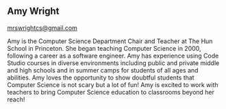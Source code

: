 ## Amy Wright

[mrswrightcs@gmail.com](mailto:mrswrightcs@gmail.com)

Amy is the Computer Science Department Chair and Teacher at The Hun School in Princeton.   She began teaching Computer Science in 2000, following a career as a software engineer.  Amy has experience using Code Studio courses in diverse environments including public and private middle and high schools and in summer camps for students of all ages and abilities.   Amy loves the opportunity to show doubtful students that Computer Science is not scary but a lot of fun!  Amy is excited to work with teachers to bring Computer Science education to classrooms beyond her reach!
